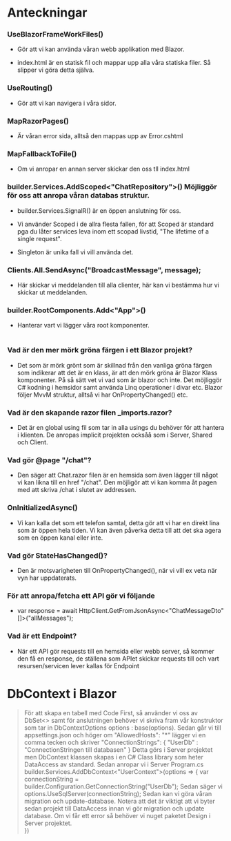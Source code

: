 # Anteckningar

### UseBlazorFrameWorkFiles()

- Gör att vi kan använda våran webb applikation med Blazor.

- index.html är en statisk fil och mappar upp alla våra statiska filer. Så slipper vi göra detta själva.

### UseRouting()

- Gör att vi kan navigera i våra sidor.

### MapRazorPages()

- Är våran error sida, alltså den mappas upp av Error.cshtml

### MapFallbackToFile()

- Om vi anropar en annan server skickar den oss tll index.html

### builder.Services.AddScoped<"ChatRepository">() Möjliggör för oss att anropa våran databas struktur.

- builder.Services.SignalR() är en öppen anslutning för oss.

- Vi använder Scoped i de allra flesta fallen, för att Scoped är standard pga du låter services leva inom ett scopad livstid, "The lifetime of a single request".

- Singleton är unika fall vi vill använda det.

### Clients.All.SendAsync("BroadcastMessage", message);

- Här skickar vi meddelanden till alla clienter, här kan vi bestämma hur vi skickar ut meddelanden.

### builder.RootComponents.Add<"App">()

- Hanterar vart vi lägger våra root komponenter.

#

### Vad är den mer mörk gröna färgen i ett Blazor projekt?

- Det som är mörk grönt som är skillnad från den vanliga gröna färgen som indikerar att det är en klass, är att den mörk gröna är Blazor Klass komponenter. På så sätt vet vi vad som är blazor och inte. Det möjliggör C# kodning i hemsidor samt använda Linq operationer i divar etc. Blazor följer MvvM struktur, alltså vi har OnPropertyChanged() etc.

### Vad är den skapande razor filen \_imports.razor?

- Det är en global using fil som tar in alla usings du behöver för att hantera i klienten. De anropas implicit projekten ocksåå som i Server, Shared och Client.

### Vad gör @page "/chat"?

- Den säger att Chat.razor filen är en hemsida som även lägger till något vi kan likna till en href "/chat". Den möjligör att vi kan komma åt pagen med att skriva /chat i slutet av addressen.

### OnInitializedAsync()

- Vi kan kalla det som ett telefon samtal, detta gör att vi har en direkt lina som är öppen hela tiden. Vi kan även påverka detta till att det ska agera som en öppen kanal eller inte.

### Vad gör StateHasChanged()?

- Den är motsvarigheten till OnPropertyChanged(), när vi vill ex veta när vyn har uppdaterats.

### För att anropa/fetcha ett API gör vi följande

- var response = await HttpClient.GetFromJsonAsync<"ChatMessageDto"[]>("allMessages");

### Vad är ett Endpoint?

- När ett API gör requests till en hemsida eller webb server, så kommer den få en response, de ställena som APIet skickar requests till och vart resursen/servicen lever kallas för Endpoint

# DbContext i Blazor

> För att skapa en tabell med Code First, så använder vi oss av DbSet<> samt för anslutningen behöver vi skriva fram vår konstruktor som tar in DbContextOptions options : base(options). Sedan går vi till appsettings.json och höger om "AllowedHosts": "\*" lägger vi en comma tecken och skriver "ConnectionStrings": { "UserDb" : "ConnectionStringen till databasen"
> } Detta görs i Server projektet men DbContext klassen skapas i en C# Class library som heter DataAccess av standard. Sedan anropar vi i Server Program.cs builder.Services.AddDbContext<"UserContext">(options => { var connectionString = builder.Configuration.GetConnectionString("UserDb");
> Sedan säger vi options.UseSqlServer(connectionString); Sedan kan vi göra våran migration och update-database. Notera att det är viktigt att vi byter sedan projekt till DataAccess innan vi gör migration och update database. Om vi får ett error så behöver vi nuget paketet Design i Server projektet.  
> })

#
